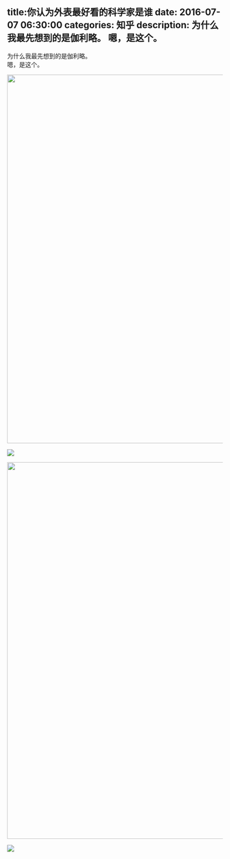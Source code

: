 title:你认为外表最好看的科学家是谁
date: 2016-07-07   06:30:00 
categories: 知乎 
 description: 为什么我最先想到的是伽利略。 嗯，是这个。 
  --- 
 为什么我最先想到的是伽利略。  
嗯，是这个。

<noscript><img src="https://pic4.zhimg.com/72fbd26050709095872fc22f5642e1bb_b.jpg" data-rawwidth="859" data-rawheight="490" class="origin_image zh-lightbox-thumb" width="859" data-original="https://pic4.zhimg.com/72fbd26050709095872fc22f5642e1bb_r.jpg"></noscript>

![](//zhstatic.zhihu.com/assets/zhihu/ztext/whitedot.jpg)  

<noscript><img src="https://pic2.zhimg.com/388d07fa60ad5c1bfd06cd05f38a88e1_b.jpg" data-rawwidth="878" data-rawheight="494" class="origin_image zh-lightbox-thumb" width="878" data-original="https://pic2.zhimg.com/388d07fa60ad5c1bfd06cd05f38a88e1_r.jpg"></noscript>

![](//zhstatic.zhihu.com/assets/zhihu/ztext/whitedot.jpg)